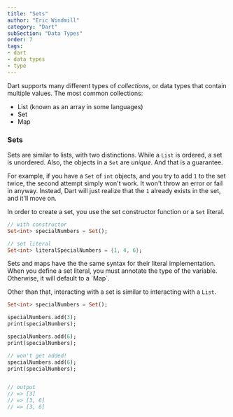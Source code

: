 ```yaml
---
title: "Sets"
author: "Eric Windmill"
category: "Dart"
subSection: "Data Types"
order: 7
tags:
- dart
- data types
- type
---
```


Dart supports many different types of _collections_, or data types that contain multiple values. The most common collections: 

- List (known as an array in some languages)
- Set
- Map

### Sets

Sets are similar to lists, with two distinctions. While a `List` is ordered, a set is unordered. Also, the objects in a `Set` are _unique_. And that is a guarantee.

For example, if you have a `Set` of `int` objects, and you try to add `1` to the set twice, the second attempt simply won't work. It won't throw an error or fail in anyway. Instead, Dart will just realize that the `1` already exists in the set, and it'll move on. 

In order to create a set, you use the set constructor function or a `Set` literal.

```dart
// with constructor
Set<int> specialNumbers = Set();

// set literal
Set<int> literalSpecialNumbers = {1, 4, 6};
```

<span class='aside'>
    Sets and maps have the the same syntax for their literal implementation. When you define a set literal, you must annotate the type of the variable. Otherwise, it will default to a `Map`.  
</span>

Other than that, interacting with a set is similar to interacting with a `List`. 

```dart
Set<int> specialNumbers = Set();

specialNumbers.add(3);
print(specialNumbers);

specialNumbers.add(6);
print(specialNumbers);

// won't get added!
specialNumbers.add(6);
print(specialNumbers);


// output
// => [3]
// => [3, 6]
// => [3, 6]
```

